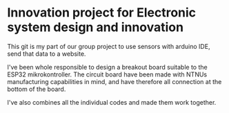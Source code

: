 # Innovation project for Electronic system design and innovation

This git is my part of our group project to use sensors with arduino IDE, send that data to a website.

I've been whole responsible to design a breakout board suitable to the ESP32 mikrokontroller.
The circuit board have been made with NTNUs manufacturing capabilities in mind, 
and have therefore all connection at the bottom of the board.

I've also combines all the individual codes and made them work together.